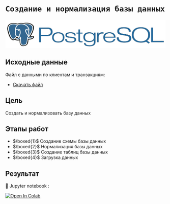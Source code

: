 # `Создание и нормализация базы данных`

<img src='data/img/pglogo.png'>

## Исходные данные
Файл с данными по клиентам и транзакциям: 
- [Скачать файл](https://disk.yandex.ru/i/ri8iKEH8lPqCzQ)

## Цель

Создать и нормализовать базу данных

## Этапы работ

- $\boxed{1}$ Создание схемы базы данных 
- $\boxed{2}$  Нормализация базы данных
- $\boxed{3}$ Создание таблиц базы данных
- $\boxed{4}$  Загрузка данных

## Результат

:scroll: Jupyter notebook :

<a target="_blank" href="https://colab.research.google.com/github/NazarovMichail/Data-storage-course/blob/master/Normalization%20PostgreSQL.ipynb">
  <img src="https://colab.research.google.com/assets/colab-badge.svg" alt="Open In Colab"/>
</a>
